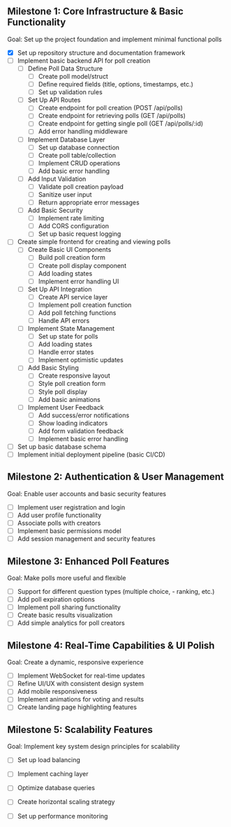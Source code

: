 ## Milestone 1: Core Infrastructure & Basic Functionality
Goal: Set up the project foundation and implement minimal functional polls

- [X] Set up repository structure and documentation framework
- [ ] Implement basic backend API for poll creation
  - [ ] Define Poll Data Structure
    - [ ] Create poll model/struct
    - [ ] Define required fields (title, options, timestamps, etc.)
    - [ ] Set up validation rules
  - [ ] Set Up API Routes
    - [ ] Create endpoint for poll creation (POST /api/polls)
    - [ ] Create endpoint for retrieving polls (GET /api/polls)
    - [ ] Create endpoint for getting single poll (GET /api/polls/:id)
    - [ ] Add error handling middleware
  - [ ] Implement Database Layer
    - [ ] Set up database connection
    - [ ] Create poll table/collection
    - [ ] Implement CRUD operations
    - [ ] Add basic error handling
  - [ ] Add Input Validation
    - [ ] Validate poll creation payload
    - [ ] Sanitize user input
    - [ ] Return appropriate error messages
  - [ ] Add Basic Security
    - [ ] Implement rate limiting
    - [ ] Add CORS configuration
    - [ ] Set up basic request logging
- [ ] Create simple frontend for creating and viewing polls
  - [ ] Create Basic UI Components
    - [ ] Build poll creation form
    - [ ] Create poll display component
    - [ ] Add loading states
    - [ ] Implement error handling UI
  - [ ] Set Up API Integration
    - [ ] Create API service layer
    - [ ] Implement poll creation function
    - [ ] Add poll fetching functions
    - [ ] Handle API errors
  - [ ] Implement State Management
    - [ ] Set up state for polls
    - [ ] Add loading states
    - [ ] Handle error states
    - [ ] Implement optimistic updates
  - [ ] Add Basic Styling
    - [ ] Create responsive layout
    - [ ] Style poll creation form
    - [ ] Style poll display
    - [ ] Add basic animations
  - [ ] Implement User Feedback
    - [ ] Add success/error notifications
    - [ ] Show loading indicators
    - [ ] Add form validation feedback
    - [ ] Implement basic error handling
- [ ] Set up basic database schema
- [ ] Implement initial deployment pipeline (basic CI/CD)

## Milestone 2: Authentication & User Management
Goal: Enable user accounts and basic security features

- [ ] Implement user registration and login
- [ ] Add user profile functionality
- [ ] Associate polls with creators
- [ ] Implement basic permissions model
- [ ] Add session management and security features

## Milestone 3: Enhanced Poll Features
Goal: Make polls more useful and flexible

- [ ] Support for different question types (multiple choice, - ranking, etc.)
- [ ] Add poll expiration options
- [ ] Implement poll sharing functionality
- [ ] Create basic results visualization
- [ ] Add simple analytics for poll creators

## Milestone 4: Real-Time Capabilities & UI Polish
Goal: Create a dynamic, responsive experience

- [ ] Implement WebSocket for real-time updates
- [ ] Refine UI/UX with consistent design system
- [ ] Add mobile responsiveness
- [ ] Implement animations for voting and results
- [ ] Create landing page highlighting features

## Milestone 5: Scalability Features
Goal: Implement key system design principles for scalability

- [ ] Set up load balancing
- [ ] Implement caching layer
- [ ] Optimize database queries
- [ ] Create horizontal scaling strategy
- [ ] Set up performance monitoring

